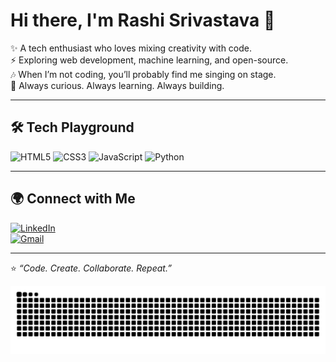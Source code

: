 # Hi there, I'm Rashi Srivastava 👋  

✨ A tech enthusiast who loves mixing creativity with code.  
⚡ Exploring web development, machine learning, and open-source.  
🎶 When I’m not coding, you’ll probably find me singing on stage.  
🚀 Always curious. Always learning. Always building.  

---

## 🛠️ Tech Playground
![HTML5](https://img.shields.io/badge/HTML5-E34F26?logo=html5&logoColor=white)
![CSS3](https://img.shields.io/badge/CSS3-1572B6?logo=css3&logoColor=white)
![JavaScript](https://img.shields.io/badge/JavaScript-F7DF1E?logo=javascript&logoColor=black)
![Python](https://img.shields.io/badge/Python-3776AB?logo=python&logoColor=white)

---

## 🌍 Connect with Me
[![LinkedIn](https://img.shields.io/badge/LinkedIn-blue?logo=linkedin&logoColor=white)](https://www.linkedin.com/in/rashi-srivastava25)  
[![Gmail](https://img.shields.io/badge/Gmail-D14836?logo=gmail&logoColor=white)](mailto:rashisrivastava2506@gmail.com)  

---

⭐ *“Code. Create. Collaborate. Repeat.”*


![Snake animation](https://github.com/RashiSri25/RashiSri25/blob/output/snake.svg)

